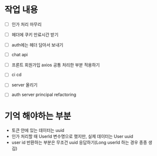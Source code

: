 # 작업 내용 

- [ ] 인가 처리 마무리
- [ ] 헤더에 쿠키 만료시간 받기
- [ ] auth에는 헤더 담아서 보내기
- [ ] chat api
- [ ] 프론트 회원가입 axios 공통 처리한 부분 적용하기
- [ ] ci cd
- [ ] server 올리기
- [ ] auth server principal refactoring



# 기억 해야하는 부분

- 토큰 안에 있는 데이터는 uuid
- 인가 처리할 때 UserId 변수명으로 했지만, 실제 데이터는 User uuid
- user id 반환하는 부분은 무조건 uuid 응답하기(Long userId 하는 경우 종종 생김)